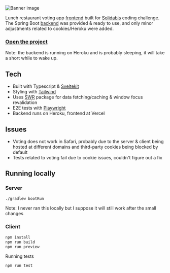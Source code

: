 <img src="https://lunch-voter.vercel.app/banner.png" alt="Banner image">

Lunch restaurant voting app [frontend](https://github.com/peippo/lunch-voter/tree/main/client) built for [Solidabis](https://www.solidabis.com/) coding challenge. The Spring Boot [backend](https://github.com/peippo/lunch-voter/tree/main/server) was provided & ready to use, and only minor adjustments related to cookies/Heroku were added.

### <a href="https://lunch-voter.vercel.app/">Open the project</a>

Note: the backend is running on Heroku and is probably sleeping, it will take a short while to wake up.

## Tech

-  Built with Typescript & [Sveltekit](https://kit.svelte.dev/)
-  Styling with [Tailwind](https://tailwindcss.com/)
-  Uses [SWR](https://github.com/ConsoleTVs/sswr) package for data fetching/caching & window focus revalidation
-  E2E tests with [Playwright](https://playwright.dev/)
-  Backend runs on Heroku, frontend at Vercel

## Issues

-  Voting does not work in Safari, probably due to the server & client being hosted at different domains and third-party cookies being blocked by default
-  Tests related to voting fail due to cookie issues, couldn't figure out a fix

## Running locally

### Server

```bash
./gradlew bootRun
```

Note: I never ran this locally but I suppose it will still work after the small changes

### Client

```bash
npm install
npm run build
npm run preview
```

Running tests

```bash
npm run test
```
